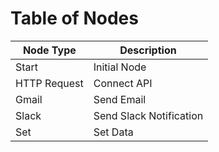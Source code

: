 # Table of Nodes

| Node Type       | Description                  |
|-----------------|-----------------------------|
| Start           | Initial Node                 |
| HTTP Request    | Connect API                  |
| Gmail           | Send Email                   |
| Slack           | Send Slack Notification      |
| Set             | Set Data                     |
